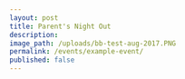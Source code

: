 ```yaml
---
layout: post
title: Parent's Night Out
description:
image_path: /uploads/bb-test-aug-2017.PNG
permalink: /events/example-event/
published: false
---
```




